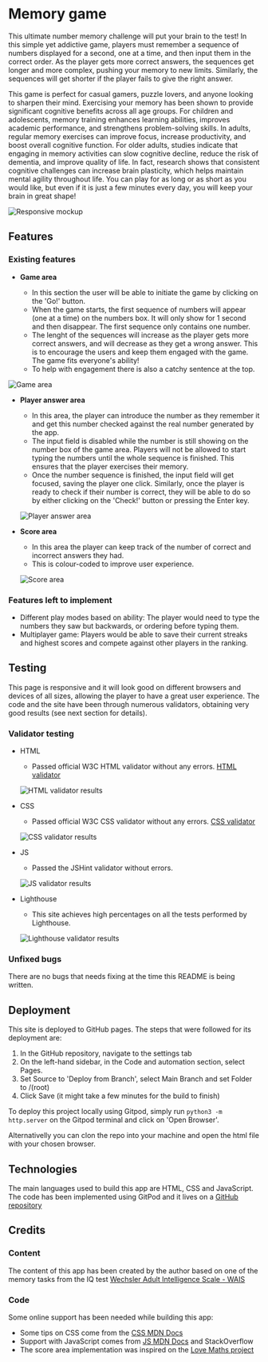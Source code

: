 # Memory game

This ultimate number memory challenge will put your brain to the test! In this simple yet addictive game, players must remember a sequence of numbers displayed for a second, one at a time, and then input them in the correct order. As the player gets more correct answers, the sequences get longer and more complex, pushing your memory to new limits. Similarly, the sequences will get shorter if the player fails to give the right answer.

This game is perfect for casual gamers, puzzle lovers, and anyone looking to sharpen their mind. Exercising your memory has been shown to provide significant cognitive benefits across all age groups. For children and adolescents, memory training enhances learning abilities, improves academic performance, and strengthens problem-solving skills. In adults, regular memory exercises can improve focus, increase productivity, and boost overall cognitive function. For older adults, studies indicate that engaging in memory activities can slow cognitive decline, reduce the risk of dementia, and improve quality of life. In fact, research shows that consistent cognitive challenges can increase brain plasticity, which helps maintain mental agility throughout life. You can play for as long or as short as you would like, but even if it is just a few minutes every day, you will keep your brain in great shape!

![Responsive mockup](assets/images/responsive_mockup.png)

## Features

### Existing features

- __Game area__

    - In this section the user will be able to initiate the game by clicking on the 'Go!' button.
    - When the game starts, the first sequence of numbers will appear (one at a time) on the numbers box. It will only show for 1 second and then disappear. The first sequence only contains one number.
    - The lenght of the sequences will increase as the player gets more correct answers, and will decrease as they get a wrong answer. This is to encourage the users and keep them engaged with the game. The game fits everyone's ability!
    - To help with engagement there is also a catchy sentence at the top.

![Game area](assets/images/game_area.png)

- __Player answer area__
    - In this area, the player can introduce the number as they remember it and get this number checked against the real number generated by the app. 
    - The input field is disabled while the number is still showing on the number box of the game area. Players will not be allowed to start typing the numbers until the whole sequence is finished. This ensures that the player exercises their memory.
    - Once the number sequence is finished, the input field will get focused, saving the player one click. Similarly, once the player is ready to check if their number is correct, they will be able to do so by either clicking on the 'Check!' button or pressing the Enter key.

   ![Player answer area](assets/images/player_answer_area.png)

- __Score area__
    - In this area the player can keep track of the number of correct and incorrect answers they had.
    - This is colour-coded to improve user experience.

    ![Score area](assets/images/score_area.png)

### Features left to implement

- Different play modes based on ability: The player would need to type the numbers they saw but backwards, or ordering before typing them.
- Multiplayer game: Players would be able to save their current streaks and highest scores and compete against other players in the ranking. 

## Testing

This page is responsive and it will look good on different browsers and devices of all sizes, allowing the player to have a great user experience.
The code and the site have been through numerous validators, obtaining very good results (see next section for details).

### Validator testing

- HTML
    - Passed official W3C HTML validator without any errors. [HTML validator](https://validator.w3.org/nu/?doc=https%3A%2F%2Fmariluzcodeinstitute.github.io%2Fmemory-game%2F)

    ![HTML validator results](assets/images/HTML_validator_results.png)

- CSS
    - Passed official W3C CSS validator without any errors. [CSS validator](https://jigsaw.w3.org/css-validator/validator?uri=https%3A%2F%2Fmariluzcodeinstitute.github.io%2Fmemory-game%2F&profile=css3svg&usermedium=all&warning=1&vextwarning=&lang=en)

    ![CSS validator results](assets/images/CSS_validator_results.png)

- JS
    - Passed the JSHint validator without errors. 

    ![JS validator results](assets/images/JS_validator_results.png)

- Lighthouse
    - This site achieves high percentages on all the tests performed by Lighthouse.

    ![Lighthouse validator results](assets/images/Lighthouse_results.png)

### Unfixed bugs

There are no bugs that needs fixing at the time this README is being written.

## Deployment

This site is deployed to GitHub pages. The steps that were followed for its deployment are:
  1. In the GitHub repository, navigate to the settings tab
  2. On the left-hand sidebar, in the Code and automation section, select Pages.
  3. Set Source to 'Deploy from Branch', select Main Branch and set Folder to /(root)
  4. Click Save (it might take a few minutes for the build to finish)

To deploy this project locally using Gitpod, simply run `python3 -m http.server` on the Gitpod terminal and click on 'Open Browser'.

Alternativelly you can clon the repo into your machine and open the html file with your chosen browser.

## Technologies

The main languages used to build this app are HTML, CSS and JavaScript. The code has been implemented using GitPod and it lives on a [GitHub repository](https://github.com/MariluzCodeInstitute/memory-game)

## Credits

### Content

The content of this app has been created by the author based on one of the memory tasks from the IQ test [Wechsler Adult Intelligence Scale - WAIS](https://en.wikipedia.org/wiki/Wechsler_Adult_Intelligence_Scale)

### Code

Some online support has been needed while building this app:

- Some tips on CSS come from the [CSS MDN Docs](https://developer.mozilla.org/en-US/docs/Web/CSS)
- Support with JavaScript comes from [JS MDN Docs](https://developer.mozilla.org/en-US/docs/Web/JavaScript) and StackOverflow
- The score area implementation was inspired on the [Love Maths project](https://github.com/Code-Institute-Solutions/love-maths-2.0-sourcecode)



